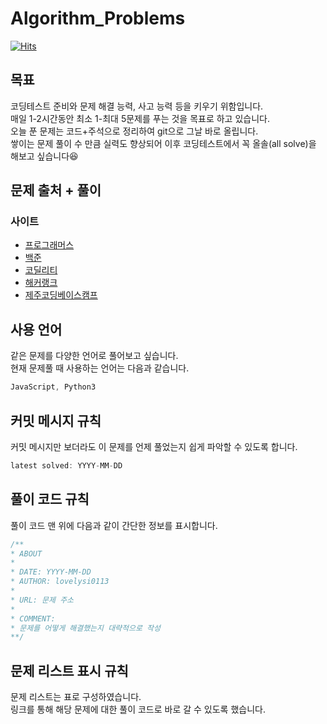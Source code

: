 # Algorithm_Problems

[![Hits](https://hits.seeyoufarm.com/api/count/incr/badge.svg?url=https%3A%2F%2Fgithub.com%2Flovelysi0113%2FAlgorithm_Problems&count_bg=%237495E3&title_bg=%231D409E&icon=github.svg&icon_color=%23E7E7E7&title=hits&edge_flat=false)](https://hits.seeyoufarm.com)

## 목표

코딩테스트 준비와 문제 해결 능력, 사고 능력 등을 키우기 위함입니다.  
매일 1-2시간동안 최소 1-최대 5문제를 푸는 것을 목표로 하고 있습니다.  
오늘 푼 문제는 코드+주석으로 정리하여 git으로 그날 바로 올립니다.  
쌓이는 문제 풀이 수 만큼 실력도 향상되어 이후 코딩테스트에서 꼭 올솔(all solve)을 해보고 싶습니다😆

## 문제 출처 + 풀이

### 사이트

- [프로그래머스](./Programmers/README.md)
- [백준](./BOJ/README.md)
- [코딜리티](./Codility/README.md)
- [해커랭크](./Hacker_Rank/README.md)
- [제주코딩베이스캠프](./Jeju_Coding/README.md)

## 사용 언어

같은 문제를 다양한 언어로 풀어보고 싶습니다.  
현재 문제풀 때 사용하는 언어는 다음과 같습니다.

```JavaScript
JavaScript, Python3
```

## 커밋 메시지 규칙

커밋 메시지만 보더라도 이 문제를 언제 풀었는지 쉽게 파악할 수 있도록 합니다.

```JavaScript
latest solved: YYYY-MM-DD
```

## 풀이 코드 규칙

풀이 코드 맨 위에 다음과 같이 간단한 정보를 표시합니다.

```JavaScript
/**
* ABOUT
*
* DATE: YYYY-MM-DD
* AUTHOR: lovelysi0113
*
* URL: 문제 주소
*
* COMMENT:
* 문제를 어떻게 해결했는지 대략적으로 작성
**/
```

## 문제 리스트 표시 규칙

문제 리스트는 표로 구성하였습니다.  
링크를 통해 해당 문제에 대한 풀이 코드로 바로 갈 수 있도록 했습니다.
